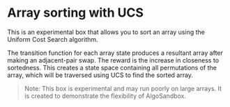 # Array sorting with UCS

This is an experimental box that allows you to sort an array using the Uniform Cost Search algorithm.

The transition function for each array state produces a resultant array after making an adjacent-pair swap. The reward is the increase in closeness to sortedness. This creates a state space containing all permutations of the array, which will be traversed using UCS to find the sorted array.

> Note: This box is experimental and may run poorly on large arrays. It is created to demonstrate the flexibility of AlgoSandbox.

